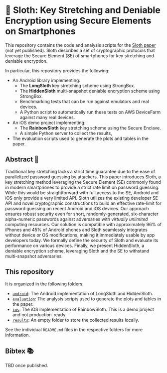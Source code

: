 # 🦥 Sloth: Key Stretching and Deniable Encryption using Secure Elements on Smartphones

This repository contains the code and analysis scripts for the [Sloth paper]() (not yet published).
Sloth describes a set of cryptographic protocols that leverage the Secure Element (SE) of smartphones for key stretching and deniable encryption.

In particular, this repository provides the following:

- An Android library implementing:
  - The **LongSloth** key stretching scheme using StrongBox.
  - The **HiddenSloth** multi-snapshot deniable encryption scheme using StrongBox.
  - Benchmarking tests that can be run against emulators and real devices.
  - A Python script to automatically run these tests on AWS DeviceFarm against many real devices.
- An iOS demo project implementing:
  - The **RainbowSloth** key stretching scheme using the Secure Enclave.
  - A simple Python server to collect the results,
- The evaluation scripts used to generate the plots and tables in the paper.


## Abstract 📄

Traditional key stretching lacks a strict time guarantee due to the ease of parallelized password guessing by attackers.
This paper introduces Sloth, a key stretching method leveraging the Secure Element (SE) commonly found in modern smartphones to provide a strict rate limit on password guessing.
While this would be straightforward with full access to the SE, Android and iOS only provide a very limited API. 
Sloth utilizes the existing developer SE API and novel cryptographic constructions to build an effective rate-limit for password guessing on recent Android and iOS devices.
Our approach ensures robust security even for short, randomly-generated, six-character alpha-numeric passwords against adversaries with _virtually unlimited_ computing resources.
Our solution is compatible with approximately 96% of iPhones and 45% of Android phones and Sloth seamlessly integrates without device or OS modifications, making it immediately usable by app developers today.
We formally define the security of Sloth and evaluate its performance on various devices.
Finally, we present HiddenSloth, a deniable encryption scheme, leveraging Sloth and the SE to withstand multi-snapshot adversaries.


## This repository


It is organized in the following folders:

- [`android`](android/): The Android implementation of LongSloth and HiddenSloth.
- [`evaluation`](evaluation/): The analysis scripts used to generate the plots and tables in the paper.
- [`ios`](ios/): The iOS implementation of RainbowSloth. This is a demo project and not production-ready.
- [`results`](results/): An empty folder to store the collected results locally.

See the individual `README.md` files in the respective folders for more information.


## Bibtex 📚

TBD once published.